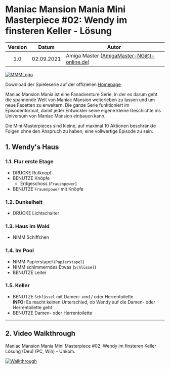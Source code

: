 # Maniac Mansion Mania Mini Masterpiece #02: Wendy im finsteren Keller - Lösung

| Version | Datum      | Autor                                     |
|:-------:|------------|-------------------------------------------|
|   1.0   | 02.09.2021 | Amiga Master (AmigaMaster-NG@t-online.de) |

[![MMMLogo](https://www.maniac-mansion-mania.com/banner/banner.png)](https://www.maniac-mansion-mania.com)

Download der Spieleserie auf der offiziellen [Homepage](https://www.maniac-mansion-mania.com)

Maniac Mansion Mania ist eine Fanadventure Serie, in der es darum geht die spannende Welt von Maniac Mansion weiterleben zu lassen und um neue Facetten zu erweitern. Die ganze Serie funktioniert im Episodenformat, damit jeder Entwickler seine eigene kleine Geschichte ins Universum von Maniac Mansion einbauen kann.

Die Mini Masterpieces sind kleine, auf maximal 10 Aktionen beschränkte Folgen ohne den Anspruch zu haben, eine vollwertige Episode zu sein.

## 1. Wendy's Haus

### 1.1. Flur erste Etage

- DRÜCKE Rufknopf
- BENUTZE Knöpfe
  - Erdgeschoss (`Frauenpower`)
- BENUTZE `Frauenpower` mit Knöpfe

### 1.2. Dunkelheit

- DRÜCKE Lichtschalter

### 1.3. Haus im Wald

- NIMM Schiffchen

### 1.4. Im Pool

- NIMM Papierstapel (`Papierstapel`)
- NIMM schimmerndes Etwas (`Schlüssel`)
- BENUTZE Leiter

### 1.5. Keller

- BENUTZE `Schlüssel` mit Damen- und / oder Herrentoilette  
  **INFO:** Es macht keinen Unterschied, ob Wendy auf die Damen- oder Herrentoilette geht
- BENUTZE Damen- oder Herrentoilette

--------------------------------------------------------------------------------

## 2. Video Walkthrough

Maniac Mansion Mania Mini Masterpiece #02: Wendy im finsteren Keller Lösung (Deu) (PC, Win) - Unkom.

[![Walkthrough](https://img.youtube.com/vi/u4NbuBvi9kk/0.jpg)](https://www.youtube.com/watch?v=u4NbuBvi9kk)
